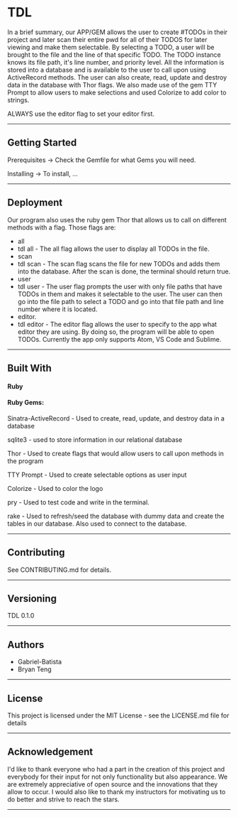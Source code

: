 # TDL

In a brief summary, our APP/GEM allows the user to create #TODOs in their project and later scan their entire pwd for all of their TODOS for later viewing and make them selectable. By selecting a TODO, a user will be brought to the file and the line of that specific TODO. The TODO instance knows its file path, it's line number, and priority level. All the information is stored into a database and is available to the user to call upon using ActiveRecord methods. The user can also create, read, update and destroy data in the database with Thor flags. We also made use of the gem TTY Prompt to allow users to make selections and used Colorize to add color to strings.

ALWAYS use the editor flag to set your editor first.

---

## Getting Started

Prerequisites -> Check the Gemfile for what Gems you will need.

Installing -> To install, ...

---

## Deployment

Our program also uses the ruby gem Thor that allows us to call on different methods with a flag. Those flags are:
* all
 * tdl all - The all flag allows the user to display all TODOs in the file.
* scan
 * tdl scan - The scan flag scans the file for new TODOs and adds them into the database. After the scan is done, the terminal should return true.
* user
 * tdl user - The user flag prompts the user with only file paths that have TODOs in them and makes it selectable to the user. The user can then go into the file path to select a TODO and go into that file path and line number where it is located.
* editor.
 * tdl editor - The editor flag allows the user to specify to the app what editor they are using. By doing so, the program will be able to open TODOs. Currently the app only supports Atom, VS Code and Sublime.
 
---

## Built With

#### Ruby
#### Ruby Gems:

Sinatra-ActiveRecord - Used to create, read, update, and destroy data in a database

sqlite3 - used to store information in our relational database

Thor - Used to create flags that would allow users to call upon methods in the program

TTY Prompt - Used to create selectable options as user input

Colorize - Used to color the logo

pry - Used to test code and write in the terminal.

rake - Used to refresh/seed the database with dummy data and create the tables in our database. Also used to connect to the database.

---

## Contributing

See CONTRIBUTING.md for details.

---

## Versioning

TDL 0.1.0

---

## Authors

* Gabriel-Batista
* Bryan Teng

---


## License

This project is licensed under the MIT License - see the LICENSE.md file for details

---

## Acknowledgement

I'd like to thank everyone who had a part in the creation of this project and everybody for their input for not only functionality but also appearance. We are extremely appreciative of open source and the innovations that they allow to occur. I would also like to thank my instructors for motivating us to do better and strive to reach the stars.


---

